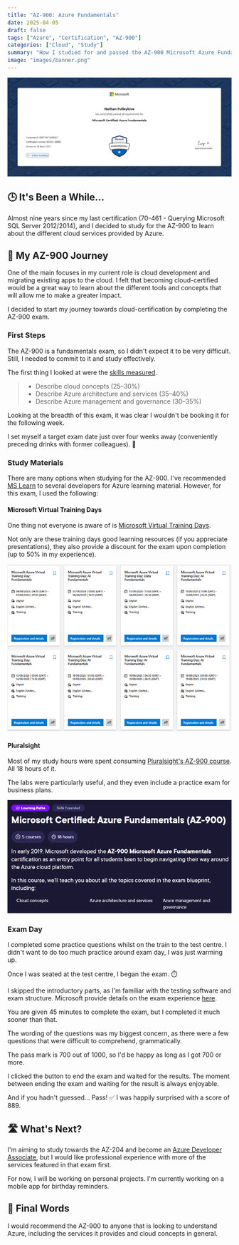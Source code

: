 ```yaml
---
title: "AZ-900: Azure Fundamentals"
date: 2025-04-05
draft: false
tags: ["Azure", "Certification", "AZ-900"]
categories: ["Cloud", "Study"]
summary: "How I studied for and passed the AZ-900 Microsoft Azure Fundamentals exam."
image: "images/banner.png"
---
```


![My AZ-900 Certificate 📜](images/certificate.png)

## 🕒 It's Been a While...

Almost nine years since my last certification (70-461 - Querying Microsoft SQL Server 2012/2014), and I decided to study for the AZ-900 to learn about the different cloud services provided by Azure.

## 🚀 My AZ-900 Journey

One of the main focuses in my current role is cloud development and migrating existing apps to the cloud. I felt that becoming cloud-certified would be a great way to learn about the different tools and concepts that will allow me to make a greater impact.

I decided to start my journey towards cloud-certification by completing the AZ-900 exam.

### First Steps

The AZ-900 is a fundamentals exam, so I didn't expect it to be very difficult. Still, I needed to commit to it and study effectively.

The first thing I looked at were the [skills measured](https://learn.microsoft.com/en-gb/credentials/certifications/resources/study-guides/az-900#skills-measured-as-of-january-23-2024).

> - Describe cloud concepts (25–30%)
> - Describe Azure architecture and services (35–40%)
> - Describe Azure management and governance (30–35%)

Looking at the breadth of this exam, it was clear I wouldn't be booking it for the following week.

I set myself a target exam date just over four weeks away (conveniently preceding drinks with former colleagues). 🍻

### Study Materials

There are many options when studying for the AZ-900. I've recommended [MS Learn](https://learn.microsoft.com/en-us/credentials/certifications/azure-fundamentals) to several developers for Azure learning material. However, for this exam, I used the following:

#### Microsoft Virtual Training Days

One thing not everyone is aware of is [Microsoft Virtual Training Days](https://events.microsoft.com/en-us/mvtd).

Not only are these training days good learning resources (if you appreciate presentations), they also provide a discount for the exam upon completion (up to 50% in my experience).

![Microsoft Virtual Training Day Events](images/virtual-training-days.png)

#### Pluralsight

Most of my study hours were spent consuming [Pluralsight's AZ-900 course](https://www.pluralsight.com/paths/microsoft-certified-azure-fundamentals-az-900). All 18 hours of it.

The labs were particularly useful, and they even include a practice exam for business plans.

![Pluralsight's AZ-900 Learning Path](images/pluralsight.png)

### Exam Day

I completed some practice questions whilst on the train to the test centre. I didn't want to do too much practice around exam day, I was just warming up.

Once I was seated at the test centre, I began the exam. ⏱️

I skipped the introductory parts, as I'm familiar with the testing software and exam structure. Microsoft provide details on the exam experience [here](https://learn.microsoft.com/en-us/credentials/support/exam-duration-exam-experience).

You are given 45 minutes to complete the exam, but I completed it much sooner than that.

The wording of the questions was my biggest concern, as there were a few questions that were difficult to comprehend, grammatically.

The pass mark is 700 out of 1000, so I'd be happy as long as I got 700 or more.

I clicked the button to end the exam and waited for the results. The moment between ending the exam and waiting for the result is always enjoyable.

And if you hadn't guessed... Pass! ✅ I was happily surprised with a score of 889.

## 🛣️ What's Next?

I'm aiming to study towards the AZ-204 and become an [Azure Developer Associate](https://learn.microsoft.com/en-us/credentials/certifications/azure-developer), but I would like professional experience with more of the services featured in that exam first.

For now, I will be working on personal projects. I'm currently working on a mobile app for birthday reminders.

## 📝 Final Words

I would recommend the AZ-900 to anyone that is looking to understand Azure, including the services it provides and cloud concepts in general.

